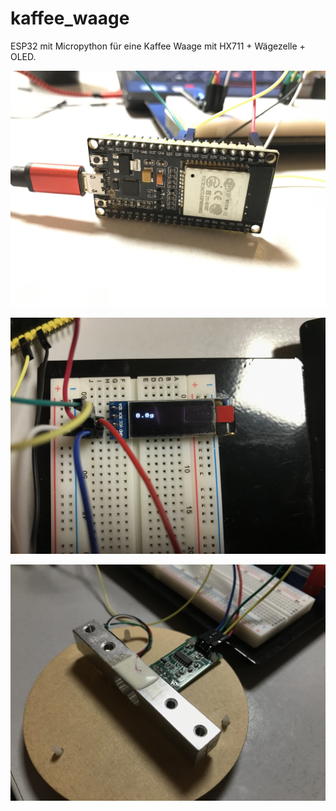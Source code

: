 # kaffee_waage
ESP32 mit Micropython für eine Kaffee Waage mit HX711 + Wägezelle + OLED.



![Image1](https://github.com/kamkalian/kaffee_waage/blob/master/img1.JPG)



![Image2](https://github.com/kamkalian/kaffee_waage/blob/master/img2.JPG)



![Image3](https://github.com/kamkalian/kaffee_waage/blob/master/img3.JPG)
